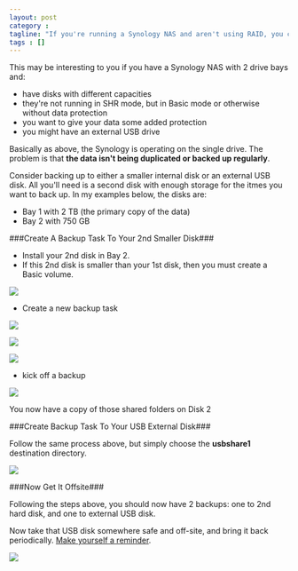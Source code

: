 ```yaml
---
layout: post
category : 
tagline: "If you're running a Synology NAS and aren't using RAID, you can still protect your data."
tags : []
---
```


This may be interesting to you if you have a Synology NAS with 2 drive bays and:

* have disks with different capacities
* they're not running in SHR mode, but in Basic mode or otherwise without data protection
* you want to give your data some added protection
* you might have an external USB drive

Basically as above, the Synology is operating on the single drive. The problem is that **the data isn't being duplicated or backed up regularly**.

Consider backing up to either a smaller internal disk or an external USB disk. All you'll need is a second disk with enough storage for the itmes you want to back up. In my examples below, the disks are:

* Bay 1 with 2 TB (the primary copy of the data)
* Bay 2 with 750 GB   

###Create A Backup Task To Your 2nd Smaller Disk###

* Install your 2nd disk in Bay 2.
* If this 2nd disk is smaller than your 1st disk, then you must create a Basic volume.

![](img/synology-create-shared-on-2nd-disk.png)

* Create a new backup task

![](img/synology-create-backup-task.png)

![](img/synology-backup-destination.png)

![](img/synology-backup-folders.png)

* kick off a backup

![](img/synology-backup-now.png)

You now have a copy of those shared folders on Disk 2
 

###Create Backup Task To Your USB External Disk###

Follow the same process above, but simply choose the **usbshare1** destination directory.

![](img/synology-backup-to-usb.png)


###Now Get It Offsite###

Following the steps above, you should now have 2 backups: one to 2nd hard disk, and one to external USB disk.

Now take that USB disk somewhere safe and off-site, and bring it back periodically. [Make yourself a reminder](https://ifttt.com/recipes/121684).

![](img/synology-backup-to-2nd-disk.png)
